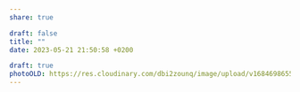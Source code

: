 ```yaml
---
share: true

draft: false
title: ""
date: 2023-05-21 21:50:58 +0200

draft: true
photoOLD: https://res.cloudinary.com/dbi2zounq/image/upload/v1684698655/pltouhlhxqgsybjpu6t2.jpg
---
```

